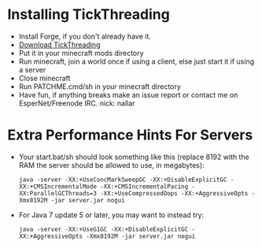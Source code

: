 Installing TickThreading
==========

- Install Forge, if you don't already have it.
- [Download TickThreading](http://nallar.me/buildservice/job/TickThreading/lastSuccessfulBuild/artifact/target/)
- Put it in your minecraft mods directory
- Run minecraft, join a world once if using a client, else just start it if using a server
- Close minecraft
- Run PATCHME.cmd/sh in your minecraft directory
- Have fun, if anything breaks make an issue report or contact me on EsperNet/Freenode IRC. nick: nallar

Extra Performance Hints For Servers
==========

- Your start.bat/sh should look something like this (replace 8192 with the RAM the server should be allowed to use, in megabytes):

    `java -server -XX:+UseConcMarkSweepGC -XX:+DisableExplicitGC -XX:+CMSIncrementalMode -XX:+CMSIncrementalPacing -XX:ParallelGCThreads=3 -XX:+UseCompressedOops -XX:+AggressiveOpts -Xmx8192M -jar server.jar nogui`

- For Java 7 update 5 or later, you may want to instead try:

    `java -server -XX:+UseG1GC -XX:+DisableExplicitGC -XX:+AggressiveOpts -Xmx8192M -jar server.jar nogui`
